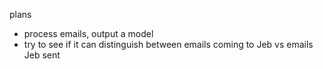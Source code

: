 plans
- process emails, output a model
- try to see if it can distinguish between emails coming to Jeb vs emails Jeb sent
